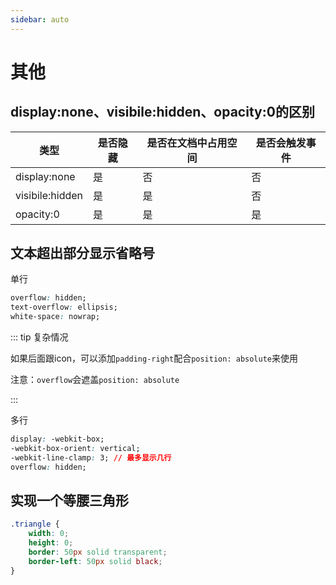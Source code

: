 ```yaml
---
sidebar: auto
---
```


# 其他

## display:none、visibile:hidden、opacity:0的区别

类型|是否隐藏 | 是否在文档中占用空间 | 是否会触发事件
---|---|---|---
display:none | 是 | 否 | 否
visibile:hidden | 是 | 是 | 否
opacity:0 | 是 | 是 | 是

## 文本超出部分显示省略号

单行

```css
overflow: hidden;
text-overflow: ellipsis;
white-space: nowrap;
```

::: tip 复杂情况

如果后面跟icon，可以添加`padding-right`配合`position: absolute`来使用

注意：`overflow`会遮盖`position: absolute`

:::

多行

```css
display: -webkit-box;
-webkit-box-orient: vertical;
-webkit-line-clamp: 3; // 最多显示几行
overflow: hidden;
```

## 实现一个等腰三角形 

```css
.triangle {
    width: 0;
    height: 0;
    border: 50px solid transparent;
    border-left: 50px solid black;
}
```